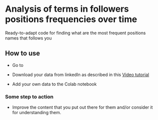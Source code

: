 # Analysis of terms in followers positions frequencies over time

Ready-to-adapt code for finding what are the most frequent positions names that follows you

## How to use

- Go to

- Download your data from linkedIn as described in this [Video tutorial](https://www.linkedin.com/posts/wilmeragslin_datascience-dataanalytics-datavisualization-activity-6627970391514107904-c_67)

- Add your own data to the Colab notebook


### Some step to action

- Improve the content that you put out there for them and/or consider it for understanding them.
